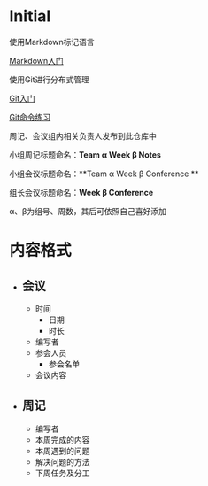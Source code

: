 # Initial

使用Markdown标记语言

[Markdown入门](https://www.jianshu.com/p/q81RER)

使用Git进行分布式管理

[Git入门](https://www.liaoxuefeng.com/wiki/896043488029600)

[Git命令练习](https://learngitbranching.js.org/?locale=zh_CN)

周记、会议组内相关负责人发布到此仓库中

小组周记标题命名：**Team α Week β Notes**  

小组会议标题命名：**Team α Week β Conference **

组长会议标题命名：**Week β Conference**

α、β为组号、周数，其后可依照自己喜好添加

# 内容格式

-   ## 会议

    -   时间
        -   日期
        -   时长
    -   编写者
    -   参会人员
        -   参会名单
    -   会议内容

-   ## 周记

    -   编写者
    -   本周完成的内容
    -   本周遇到的问题
    -   解决问题的方法
    -   下周任务及分工

